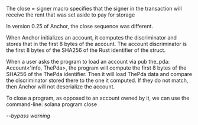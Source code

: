 The close = signer macro specifies that the signer in the transaction will receive the rent that was set aside to pay for storage 

In version 0.25 of Anchor, the close sequence was different.

When Anchor initializes an account, it computes the discriminator and stores that in the first 8 bytes of the account. The account discriminator is the first 8 bytes of the SHA256 of the Rust identifier of the struct.

When a user asks the program to load an account via pub the_pda: Account<'info, ThePda>, the program will compute the first 8 bytes of the SHA256 of the ThePda identifier. Then it will load ThePda data and compare the discriminator stored there to the one it computed. If they do not match, then Anchor will not deserialize the account.

To close a program, as opposed to an account owned by it, we can use the command-line:
solana program close <address> --bypass warning